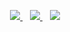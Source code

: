 <p align="center">
  <a href="https://average.website">
    <img src="https://img.shields.io/badge/website-000000?style=for-the-badge&logo=About.me&logoColor=white" />
  </a>
  &nbsp;&nbsp;
  <a href="https://www.linkedin.com/in/wmoo/">
    <img src="https://img.shields.io/badge/LinkedIn-0077B5?style=for-the-badge&logo=linkedin&logoColor=white" />
  </a>
  &nbsp;&nbsp;
  <a href="https://www.instagram.com/regalartenjoyer">
    <img src="https://img.shields.io/badge/Instagram-E4405F?style=for-the-badge&logo=instagram&logoColor=white" />
  </a>
</p>

<!--### My Projects :computer:

* [Zombie Survival](https://github.com/JetBoom/zombiesurvival) - ![Steam Subscriptions](https://img.shields.io/steam/subscriptions/105462463?logo=steam)

#### Old / Abandoned
-->
